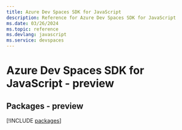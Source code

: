 ```yaml
---
title: Azure Dev Spaces SDK for JavaScript
description: Reference for Azure Dev Spaces SDK for JavaScript
ms.date: 03/26/2024
ms.topic: reference
ms.devlang: javascript
ms.service: devspaces
---
```

# Azure Dev Spaces SDK for JavaScript - preview
## Packages - preview
[!INCLUDE [packages](dev-spaces-index.md)]